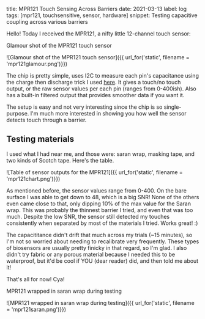 title: MPR121 Touch Sensing Across Barriers
date: 2021-03-13
label: log
tags: [mpr121, touchsensitive, sensor, hardware]
snippet: Testing capacitive coupling across various barriers

Hello! Today I received the MPR121, a nifty little 12-channel touch sensor:

<p class="caption">Glamour shot of the MPR121 touch sensor</p>
![Glamour shot of the MPR121 touch sensor]({{ url_for('static', filename = 'mpr121glamour.png')}})

The chip is pretty simple, uses I2C to measure each pin's capacitance using the charge then discharge trick I used [here](../touchreactiveLEDs/). It gives a touch/no touch output, or the raw sensor values per each pin (ranges from 0-400ish). Also has a built-in filtered output that provides smoother data if you want it. 

The setup is easy and not very interesting since the chip is so single-purpose. I'm much more interested in showing you how well the sensor detects touch through a barrier. 

## Testing materials
I used what I had near me, and those were: saran wrap, masking tape, and two kinds of Scotch tape. Here's the table.

<p class="caption"></p>
![Table of sensor outputs for the MPR121]({{ url_for('static', filename = 'mpr121chart.png')}})

As mentioned before, the sensor values range from 0-400. On the bare surface I was able to get down to 48, which is a big SNR! None of the others even came close to that, only dipping 10% of the max value for the Saran wrap. This was probably the thinnest barrier I tried, and even that was too much. Despite the low SNR, the sensor still detected my touches consistently when separated by most of the materials I tried. Works great! :)

The capacititance didn't drift that much across my trials (~15 minutes), so I'm not so worried about needing to recalibrate very frequently. These types of biosensors are usually pretty finicky in that regard, so I'm glad. I also didn't try fabric or any porous material because I needed this to be waterproof, but it'd be cool if YOU (dear reader) did, and then told me about it!

That's all for now! Cya!

<p class="caption">MPR121 wrapped in saran wrap during testing</p>
![MPR121 wrapped in saran wrap during testing]({{ url_for('static', filename = 'mpr121saran.png')}})




